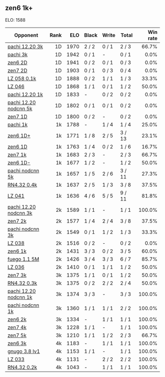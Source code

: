 ## zen6 1k+ ##

ELO: 1588

Opponent | Rank | ELO | Black | Write | Total | Win rate
---------|-----:|----:|-------|-------|-------|-------:
[pachi 12.20 3k](pachi%2012.20%203k.md) | 1D | 1970 | 2 / 2 | 0 / 1 | 2 / 3 | 66.7%
[pachi 3k](pachi%203k.md) | 1D | 1942 | 0 / 1 | - | 0 / 1 | 0.0%
[zen6 2D](zen6%202D.md) | 1D | 1941 | 0 / 2 | 0 / 1 | 0 / 3 | 0.0%
[zen7 2D](zen7%202D.md) | 1D | 1903 | 0 / 1 | 0 / 3 | 0 / 4 | 0.0%
[LZ 058 0.1k](LZ%20058%200.1k.md) | 1D | 1888 | 0 / 2 | 1 / 1 | 1 / 3 | 33.3%
[LZ 046](LZ%20046.md) | 1D | 1868 | 1 / 1 | 0 / 1 | 1 / 2 | 50.0%
[pachi 12.20 1k](pachi%2012.20%201k.md) | 1D | 1833 | - | 0 / 2 | 0 / 2 | 0.0%
[pachi 12.20 nodcnn 5k](pachi%2012.20%20nodcnn%205k.md) | 1D | 1802 | 0 / 1 | 0 / 1 | 0 / 2 | 0.0%
[zen7 1D](zen7%201D.md) | 1D | 1800 | 0 / 2 | - | 0 / 2 | 0.0%
[pachi 1k](pachi%201k.md) | 1k | 1788 | - | 1 / 4 | 1 / 4 | 25.0%
[zen6 1D+](zen6%201D+.md) | 1k | 1771 | 1 / 8 | 2 / 5 | 3 / 13 | 23.1%
[zen6 1D](zen6%201D.md) | 1k | 1763 | 1 / 4 | 0 / 2 | 1 / 6 | 16.7%
[zen7 1k](zen7%201k.md) | 1k | 1683 | 2 / 3 | - | 2 / 3 | 66.7%
[zen6 1D-](zen6%201D-.md) | 1k | 1677 | 1 / 2 | - | 1 / 2 | 50.0%
[pachi nodcnn 5k](pachi%20nodcnn%205k.md) | 1k | 1657 | 1 / 5 | 2 / 6 | 3 / 11 | 27.3%
[RN4.32 0.4k](RN4.32%200.4k.md) | 1k | 1637 | 2 / 5 | 1 / 3 | 3 / 8 | 37.5%
[LZ 041](LZ%20041.md) | 1k | 1636 | 4 / 6 | 5 / 5 | 9 / 11 | 81.8%
[pachi 12.20 nodcnn 3k](pachi%2012.20%20nodcnn%203k.md) | 2k | 1589 | 1 / 1 | - | 1 / 1 | 100.0%
[zen7 2k](zen7%202k.md) | 2k | 1577 | 1 / 4 | 2 / 4 | 3 / 8 | 37.5%
[pachi nodcnn 3k](pachi%20nodcnn%203k.md) | 2k | 1549 | 0 / 1 | 1 / 2 | 1 / 3 | 33.3%
[LZ 038](LZ%20038.md) | 2k | 1516 | 0 / 2 | - | 0 / 2 | 0.0%
[zen6 1k](zen6%201k.md) | 2k | 1431 | 3 / 3 | 0 / 2 | 3 / 5 | 60.0%
[fuego 1.1 5M](fuego%201.1%205M.md) | 2k | 1426 | 3 / 4 | 3 / 3 | 6 / 7 | 85.7%
[LZ 036](LZ%20036.md) | 2k | 1410 | 0 / 1 | 1 / 1 | 1 / 2 | 50.0%
[zen7 3k](zen7%203k.md) | 3k | 1375 | 1 / 1 | 0 / 1 | 1 / 2 | 50.0%
[RN4.32 0.3k](RN4.32%200.3k.md) | 3k | 1375 | 0 / 2 | 2 / 2 | 2 / 4 | 50.0%
[pachi 12.20 nodcnn 1k](pachi%2012.20%20nodcnn%201k.md) | 3k | 1374 | 3 / 3 | - | 3 / 3 | 100.0%
[pachi nodcnn 1k](pachi%20nodcnn%201k.md) | 3k | 1360 | 1 / 1 | 1 / 1 | 2 / 2 | 100.0%
[zen6 2k](zen6%202k.md) | 3k | 1334 | - | 1 / 1 | 1 / 1 | 100.0%
[zen7 4k](zen7%204k.md) | 3k | 1228 | 1 / 1 | - | 1 / 1 | 100.0%
[zen7 5k](zen7%205k.md) | 3k | 1210 | 1 / 1 | 1 / 2 | 2 / 3 | 66.7%
[zen6 3k](zen6%203k.md) | 4k | 1183 | - | 1 / 1 | 1 / 1 | 100.0%
[gnugo 3.8 lv1](gnugo%203.8%20lv1.md) | 4k | 1153 | 1 / 1 | - | 1 / 1 | 100.0%
[LZ 033](LZ%20033.md) | 4k | 1131 | - | 2 / 2 | 2 / 2 | 100.0%
[RN4.32 0.2k](RN4.32%200.2k.md) | 4k | 1043 | - | 1 / 1 | 1 / 1 | 100.0%
